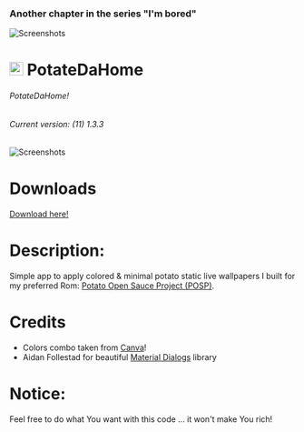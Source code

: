 ### Another chapter in the series "I'm bored"

![Screenshots](https://raw.githubusercontent.com/enricocid/PotateDaHome/master/bored.png)

# <img src ="https://upload.wikimedia.org/wikipedia/commons/b/b5/Kotlin-logo.png" width=24> PotateDaHome

###### PotateDaHome!
###### Current version: (11) 1.3.3

![Screenshots](https://raw.githubusercontent.com/enricocid/PotateDaHome/master/potatedahome8.gif) 

# Downloads

[Download here!](https://github.com/enricocid/PotateDaHome/releases)


# Description:

Simple app to apply colored & minimal potato static live wallpapers I built for my preferred Rom: [Potato Open Sauce Project (POSP)](https://potatoproject.co).


# Credits
- Colors combo taken from [Canva](https://www.canva.com/learn/100-color-combinations/)!
- Aidan Follestad for beautiful [Material Dialogs](https://github.com/afollestad/material-dialogs) library


# Notice:

Feel free to do what You want with this code ... it won't make You rich!
